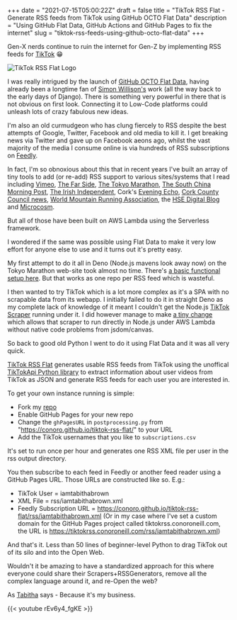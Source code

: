 +++
date = "2021-07-15T05:00:22Z"
draft = false
title = "TikTok RSS Flat - Generate RSS feeds from TikTok using GitHub OCTO Flat Data"
description = "Using GitHub Flat Data, GitHub Actions and GitHub Pages to fix the internet"
slug = "tiktok-rss-feeds-using-github-octo-flat-data"
+++

Gen-X nerds continue to ruin the internet for Gen-Z by implementing RSS feeds for [TikTok](https://www.tiktok.com/@conor.runs?lang=en) 😁

![TikTok RSS Flat Logo](/images/2021/07/tiktok-rss-flat.png)

I was really intrigued by the launch of [GitHub OCTO Flat Data](https://octo.github.com/projects/flat-data), having already been a longtime fan of [Simon Willison's](https://simonwillison.net/) work (all the way back to the early days of Django). There is something very powerful in there that is not obvious on first look. Connecting it to Low-Code platforms could unleash lots of crazy fabulous new ideas.

I'm also an old curmudgeon who has clung fiercely to RSS despite the best attempts of Google, Twitter, Facebook and old media to kill it. I get breaking news via Twitter and gave up on Facebook aeons ago, whilst the vast majority of the media I consume online is via hundreds of RSS subscriptions on [Feedly](https://feedly.com). 

In fact, I'm so obnoxious about this that in recent years I've built an array of tiny tools to add (or re-add) RSS support to various sites/systems that I read including [Vimeo](https://github.com/conoro/vimeo-rss), [The Far Side](https://github.com/conoro/cowtools-rss), [The Tokyo Marathon](https://github.com/conoro/tokyo-marathon-rss), [The South China Morning Post](https://github.com/conoro/southchina-rss), [The Irish Independent](https://github.com/conoro/indo-rss), Cork's [Evening Echo](https://github.com/conoro/evening-echo-rss), [Cork County Council news](https://github.com/conoro/corkcoco-news-rss), [World Mountain Running Association](https://github.com/conoro/wmra-rss), the [HSE Digital Blog](https://github.com/conoro/hse-digital-blog-rss) and [Microcosm](https://github.com/conoro/microcosm2rss).

But all of those have been built on AWS Lambda using the Serverless framework.

I wondered if the same was possible using Flat Data to make it very low effort for anyone else to use and it turns out it's pretty easy.

My first attempt to do it all in Deno (Node.js mavens look away now) on the Tokyo Marathon web-site took almost no time. There's [a basic functional setup here](https://github.com/conoro/flat-rss-example). But that works as one repo per RSS feed which is wasteful.


I then wanted to try TikTok which is a lot more complex as it's a SPA with no scrapable data from its webapp. I initially failed to do it in straight Deno as my complete lack of knowledge of it meant I couldn't get the Node.js [TikTok Scraper](https://www.npmjs.com/package/tiktok-scraper) running under it. I did however manage to make [a tiny change](https://github.com/conoro/tiktok-scraper) which allows that scraper to run directly in Node.js under AWS Lambda without native code problems from jsdom/canvas.

So back to good old Python I went to do it using Flat Data and it was all very quick.

[TikTok RSS Flat](https://github.com/conoro/tiktok-rss-flat) generates usable RSS feeds from TikTok using the unoffical [TikTokApi Python library](https://github.com/davidteather/TikTok-Api) to extract information about user videos from TikTok as JSON and generate RSS feeds for each user you are interested in.

To get your own instance running is simple:

* Fork my [repo](https://github.com/conoro/tiktok-rss-flat)
* Enable GitHub Pages for your new repo
* Change the `ghPagesURL` in `postprocessing.py` from "https://conoro.github.io/tiktok-rss-flat/" to your URL
* Add the TikTok usernames that you like to `subscriptions.csv`


It's set to run once per hour and generates one RSS XML file per user in the rss output directory.

You then subscribe to each feed in Feedly or another feed reader using a GitHub Pages URL. Those URLs are constructed like so. E.g.:

* TikTok User = iamtabithabrown
* XML File = rss/iamtabithabrown.xml
* Feedly Subscription URL = https://conoro.github.io/tiktok-rss-flat/rss/iamtabithabrown.xml
(Or in my case where I've set a custom domain for the GitHub Pages project called tiktokrss.conoroneill.com, the URL is https://tiktokrss.conoroneill.com/rss/iamtabithabrown.xml)

And that's it. Less than 50 lines of beginner-level Python to drag TikTok out of its silo and into the Open Web.

Wouldn't it be amazing to have a standardized approach for this where everyone could share their Scrapers+RSSGenerators, remove all the complex language around it, and re-Open the web?

As [Tabitha](https://www.tiktok.com/@iamtabithabrown?) says - Because it's my business.

{{< youtube rEv6y4_fgKE >}}

